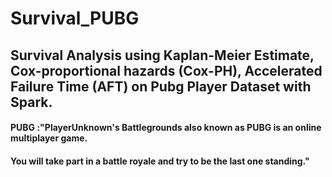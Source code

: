 # Survival_PUBG

## Survival Analysis using Kaplan-Meier Estimate, Cox-proportional hazards (Cox-PH), Accelerated Failure Time (AFT) on Pubg Player Dataset with Spark.

#### PUBG :"PlayerUnknown's Battlegrounds also known as PUBG is an online multiplayer game. 

#### You will take part in a battle royale and try to be the last one standing." 
